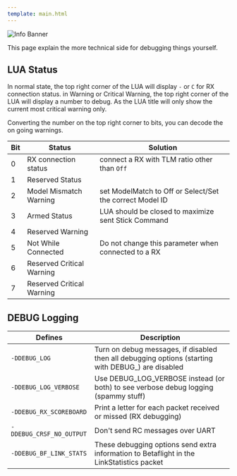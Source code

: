 ```yaml
---
template: main.html
---
```


![Info Banner](https://github.com/ExpressLRS/ExpressLRS-Hardware/blob/master/img/information.png?raw=true)

This page explain the more technical side for debugging things yourself.

## LUA Status
In normal state, the top right corner of the LUA will display `-` or `C` for RX connection status. in Warning or Critical Warning, the top right corner of the LUA will display a number to debug. As the LUA title will only show the current most critical warning only.

Converting the number on the top right corner to bits, you can decode the on going warnings.

| Bit | Status | Solution |
| ---- | -------------------------------- | ----------------------------------------------------------------- |
0 | RX connection status | connect a RX with TLM ratio other than ``Off`` |
1 | Reserved Status ||
2 | Model Mismatch Warning | set ModelMatch to Off or Select/Set the correct Model ID |
3 | Armed Status | LUA should be closed to maximize sent Stick Command |
4 | Reserved Warning | |
5 | Not While Connected | Do not change this parameter when connected to a RX |
6 | Reserved Critical Warning | |
7 | Reserved Critical Warning | |

## DEBUG Logging
| Defines | Description |
| -------------------------------- | ----------------------------------------------------------------- |
| `-DDEBUG_LOG` | Turn on debug messages, if disabled then all debugging options (starting with DEBUG_) are disabled |
| `-DDEBUG_LOG_VERBOSE` | Use DEBUG_LOG_VERBOSE instead (or both) to see verbose debug logging (spammy stuff) |
| `-DDEBUG_RX_SCOREBOARD` | Print a letter for each packet received or missed (RX debugging) |
| `-DDEBUG_CRSF_NO_OUTPUT` | Don't send RC messages over UART |
| `-DDEBUG_BF_LINK_STATS` | These debugging options send extra information to Betaflight in the LinkStatistics packet |
